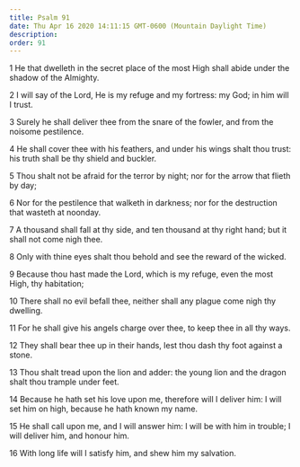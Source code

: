 ```yaml
---
title: Psalm 91
date: Thu Apr 16 2020 14:11:15 GMT-0600 (Mountain Daylight Time)
description: 
order: 91
---
```


<p>
  1 He that dwelleth in the secret place of the most High shall abide under the
  shadow of the Almighty.
</p>
<p>
  2 I will say of the Lord, He is my refuge and my fortress: my God; in him will
  I trust.
</p>
<p>
  3 Surely he shall deliver thee from the snare of the fowler, and from the
  noisome pestilence.
</p>
<p>
  4 He shall cover thee with his feathers, and under his wings shalt thou trust:
  his truth shall be thy shield and buckler.
</p>
<p>
  5 Thou shalt not be afraid for the terror by night; nor for the arrow that
  flieth by day;
</p>
<p>
  6 Nor for the pestilence that walketh in darkness; nor for the destruction
  that wasteth at noonday.
</p>
<p>
  7 A thousand shall fall at thy side, and ten thousand at thy right hand; but
  it shall not come nigh thee.
</p>
<p>
  8 Only with thine eyes shalt thou behold and see the reward of the wicked.
</p>
<p>
  9 Because thou hast made the Lord, which is my refuge, even the most High, thy
  habitation;
</p>
<p>
  10 There shall no evil befall thee, neither shall any plague come nigh thy
  dwelling.
</p>
<p>
  11 For he shall give his angels charge over thee, to keep thee in all thy
  ways.
</p>
<p>
  12 They shall bear thee up in their hands, lest thou dash thy foot against a
  stone.
</p>
<p>
  13 Thou shalt tread upon the lion and adder: the young lion and the dragon
  shalt thou trample under feet.
</p>
<p>
  14 Because he hath set his love upon me, therefore will I deliver him: I will
  set him on high, because he hath known my name.
</p>
<p>
  15 He shall call upon me, and I will answer him: I will be with him in
  trouble; I will deliver him, and honour him.
</p>
<p>16 With long life will I satisfy him, and shew him my salvation.</p>
